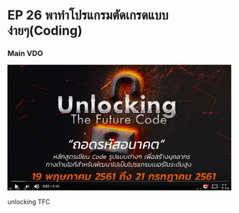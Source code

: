 # EP 26 พาทำโปรแกรมตัดเกรดแบบง่ายๆ(Coding)

### Main VDO
[![](images/EP24/items.PNG)](https://www.facebook.com/digitalthailandclub/videos/426624857816326/)

unlocking TFC